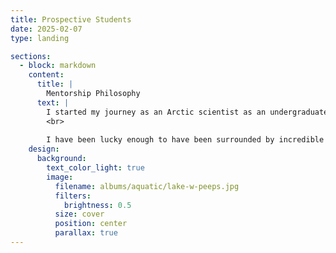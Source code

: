 ```yaml
---
title: Prospective Students
date: 2025-02-07
type: landing

sections:
  - block: markdown
    content:
      title: |
        Mentorship Philosophy
      text: |
        I started my journey as an Arctic scientist as an undergraduate with the Polaris Project. Through my experiences as a young scientist working in eastern Siberia, I had the opportunity to work with academic and research mentors that thoughtfully guided me through the ups and downs of field work and research. They showed me the ropes, instilled a sense of confidence in me, and taught me about the vulnerable northern ecosystems that are facing rapid changes due to climate change. 
        <br>
        
        I have been lucky enough to have been surrounded by incredible mentors from undergrad through my PhD experience and as a postdoctoral fellow. The relationships I formed with my mentors was the number one factor that led me to pursuit a career in Arctic Science. Now, as a mentor myself, my goal is to give back to the next generation of scientists through mentoring undergraduate and graduate students. I especially enjoy bringing students to the field and helping them develop their own research projects and interests. One of my mentorship philosophies is to prepare students with the relevant background and methodological skillsets they need to learn how to ask questions and learn how to connect background information to the discoveries they make in the field. The joy of discovery and making connections is one of the best aspects of research to me. 
    design:
      background:
        text_color_light: true
        image:
          filename: albums/aquatic/lake-w-peeps.jpg
          filters: 
            brightness: 0.5
          size: cover
          position: center
          parallax: true
---
```

